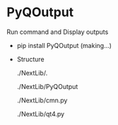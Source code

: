 # PyQOutput
Run command and Display outputs

- pip install PyQOutput (making...)


- Structure
  
  ./NextLib/.
    
  ./NextLib/PyQOutput
  
  ./NextLib/cmn.py
  
  ./NextLib/qt4.py
